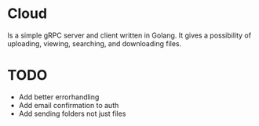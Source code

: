 # Cloud

Is a simple gRPC server and client written in Golang. It gives a possibility of uploading, viewing, searching, and downloading files.

# TODO

- Add better errorhandling
- Add email confirmation to auth
- Add sending folders not just files